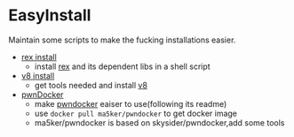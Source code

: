# EasyInstall
Maintain some scripts to make the fucking installations easier.

- [rex install](./rex_install.sh)
  - install [rex](https://github.com/angr/rex.git) and its dependent libs in a shell script
- [v8 install](./v8_install.sh)
  - get tools needed and install [v8](https://v8.dev/docs) 
- [pwnDocker](./pwnDocker)
  - make [pwndocker](https://hub.docker.com/repository/docker/ma5ker/pwndocker) eaiser to use(following its readme)
  - use `docker pull ma5ker/pwndocker` to get docker image
  - ma5ker/pwndocker is based on skysider/pwndocker,add some tools
